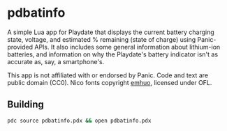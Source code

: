 # pdbatinfo

A simple Lua app for Playdate that displays the current battery charging state, voltage, and estimated % remaining (state of charge) using Panic-provided APIs. It also includes some general information about lithium-ion batteries, and information on why the Playdate's battery indicator isn't as accurate as, say, a smartphone's.

This app is not affiliated with or endorsed by Panic. Code and text are public domain (CC0). Nico fonts copyright [emhuo](https://emhuo.itch.io/), licensed under OFL.

## Building

``` bash
pdc source pdbatinfo.pdx && open pdbatinfo.pdx
```
